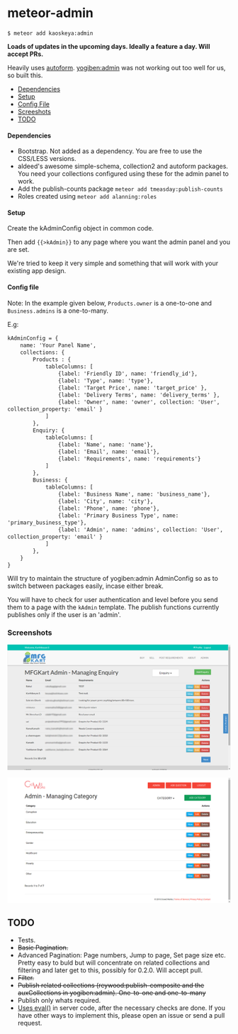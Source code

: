 # meteor-admin
`$ meteor add kaoskeya:admin`

**Loads of updates in the upcoming days. Ideally a feature a day. Will accept PRs.**

Heavily uses [autoform](https://github.com/aldeed/meteor-autoform).
[yogiben:admin](https://github.com/yogiben/meteor-admin) was not working out too well for us, so built this.

- [Dependencies](#dependencies)
- [Setup](#setup)
- [Config File](#config-file)
- [Screeshots](#screenshots)
- [TODO](#todo)

#### Dependencies ####

* Bootstrap. Not added as a dependency. You are free to use the CSS/LESS versions.
* aldeed's awesome simple-schema, collection2 and autoform packages. You need your collections configured using these for the admin panel to work.
* Add the publish-counts package `meteor add tmeasday:publish-counts`
* Roles created using `meteor add alanning:roles`

#### Setup ####

Create the kAdminConfig object in common code.

Then add `{{>kAdmin}}` to any page where you want the admin panel and you are set.

We're tried to keep it very simple and something that will work with your existing app design.

#### Config file ####

Note: In the example given below, `Products.owner` is a one-to-one and `Business.admins` is a one-to-many.

E.g:

```
kAdminConfig = {
	name: 'Your Panel Name',
	collections: {
		Products : {
			tableColumns: [
				{label: 'Friendly ID', name: 'friendly_id'},
				{label: 'Type', name: 'type'},
				{label: 'Target Price', name: 'target_price' },
				{label: 'Delivery Terms', name: 'delivery_terms' },
				{label: 'Owner', name: 'owner', collection: 'User', collection_property: 'email' }
			]
		},
		Enquiry: {
			tableColumns: [
				{label: 'Name', name: 'name'},
				{label: 'Email', name: 'email'},
				{label: 'Requirements', name: 'requirements'}
			]
		},
		Business: {
			tableColumns: [
				{label: 'Business Name', name: 'business_name'},
				{label: 'City', name: 'city'},
				{label: 'Phone', name: 'phone'},
				{label: 'Primary Business Type', name: 'primary_business_type'},
				{label: 'Admin', name: 'admins', collection: 'User', collection_property: 'email' }
			]
		},
	}
}
```

Will try to maintain the structure of yogiben:admin AdminConfig so as to switch between packages easily, incase either break.

You will have to check for user authentication and level before you send them to a page with the `kAdmin` template. The publish functions currently publishes only if the user is an 'admin'.

### Screenshots ###

![kaoskeya:admin on site 1](https://raw.githubusercontent.com/kaoskeya/meteor-admin/master/screenshots/sample1.png "Sample Site 2")

![kaoskeya:admin on site 2](https://raw.githubusercontent.com/kaoskeya/meteor-admin/master/screenshots/sample2.png "Sample Site 1")

## TODO ##

* Tests.
* ~~Basic Pagination.~~
* Advanced Pagination: Page numbers, Jump to page, Set page size etc. Pretty easy to buld but will concentrate on related collections and filtering and later get to this, possibly for 0.2.0. Will accept pull.
* ~~Filter.~~
* ~~Publish related collections (reywood:publish-composite and the auxCollections in yogiben:admin). One-to-one and one-to-many~~
* Publish only whats required.
* [Uses eval()](https://github.com/kaoskeya/meteor-admin/blob/master/server/publish.js#L12-15) in server code, after the necessary checks are done. If you have other ways to implement this, please open an issue or send a pull request.
